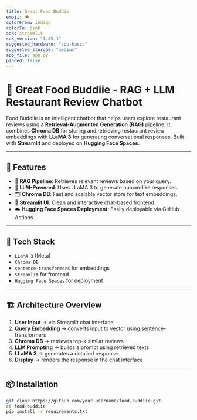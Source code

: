 ```yaml
---
title: Great Food Buddie
emoji: 🍽️
colorFrom: indigo
colorTo: pink
sdk: streamlit
sdk_version: "1.45.1"
suggested_hardware: "cpu-basic"
suggested_storgae: "medium"
app_file: app.py
pinned: false
---
```


# 🍔 Great Food Buddiie - RAG + LLM Restaurant Review Chatbot

Food Buddiie is an intelligent chatbot that helps users explore restaurant reviews using a **Retrieval-Augmented Generation (RAG)** pipeline. It combines **Chroma DB** for storing and retrieving restaurant review embeddings with **LLaMA 3** for generating conversational responses. Built with **Streamlit** and deployed on **Hugging Face Spaces**.

---

## 🚀 Features

- 🔎 **RAG Pipeline**: Retrieves relevant reviews based on your query.
- 🧠 **LLM-Powered**: Uses LLaMA 3 to generate human-like responses.
- 🗂 **Chroma DB**: Fast and scalable vector store for text embeddings.
- 💬 **Streamlit UI**: Clean and interactive chat-based frontend.
- ☁️ **Hugging Face Spaces Deployment**: Easily deployable via GitHub Actions.

---

## 🧱 Tech Stack

- `LLaMA 3` (Meta)
- `Chroma DB`
- `sentence-transformers` for embeddings
- `Streamlit` for frontend
- `Hugging Face Spaces` for deployment

---

## 🏗 Architecture Overview

1. **User Input** → via Streamlit chat interface
2. **Query Embedding** → converts input to vector using sentence-transformers
3. **Chroma DB** → retrieves top-k similar reviews
4. **LLM Prompting** → builds a prompt using retrieved texts
5. **LLaMA 3** → generates a detailed response
6. **Display** → renders the response in the chat interface

---

## 📦 Installation

```bash
git clone https://github.com/your-username/food-buddiie.git
cd food-buddiie
pip install -r requirements.txt
```
